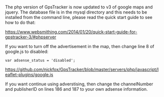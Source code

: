 The php version of GpsTracker is now updated to v3 of google maps and jquery. The database file is in the mysql directory and this needs to be installed from the command line, please read the quick start guide to see how to do that:

https://www.websmithing.com/2014/01/20/quick-start-guide-for-gpstracker-3/#phpserver

If you want to turn off the advertisement in the map, then change line 8 of google.js to disabled:

    var adsense_status = 'disabled';

https://github.com/nickfox/GpsTracker/blob/master/servers/php/javascript/leaflet-plugins/google.js

If you want continue using adverstising, then change the channelNumber and publisherID on lines 186 and 187 to your own adsense information.
